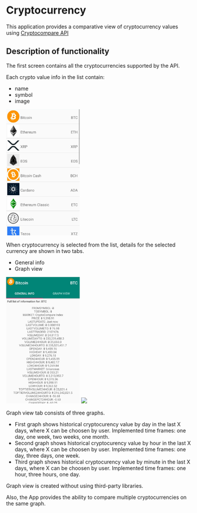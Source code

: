 # Cryptocurrency

This application provides a comparative view of cryptocurrency values using [Cryptocompare API](https://min-api.cryptocompare.com/)

## **Description of functionality**

The first screen contains all the cryptocurrencies supported by the API.

Each crypto value info in the list contain:
* name
* symbol
* image
<img src="https://github.com/miloscabrilo/Cryptocurrency/blob/master/first_screen.jpg" width="200">

When cryptocurrency is selected from the list, details for the selected currency are shown in two tabs.
* General info
* Graph view
<img src="https://github.com/miloscabrilo/Cryptocurrency/blob/master/general_info.jpg" width="200">
<img src="https://github.com/miloscabrilo/Cryptocurrency/blob/master/graph_view.jpg" width="200">

Graph view tab consists of three graphs. 
* First graph shows historical cryptocurency value by day in the last X days, where X can be choosen by user.
Implemented time frames: one day, one week, two weeks, one month.
* Second graph shows historical cryptocurency value by hour in the last X days, where X can be choosen by user.
Implemented time frames: one day, three days, one week.
* Third graph shows historical cryptocurency value by minute in the last X days, where X can be choosen by user.
Implemented time frames: one hour, three hours, one day.

Graph view is created without using third-party libraries.

Also, the App provides the ability to compare multiple cryptocurrencies on the same graph.

